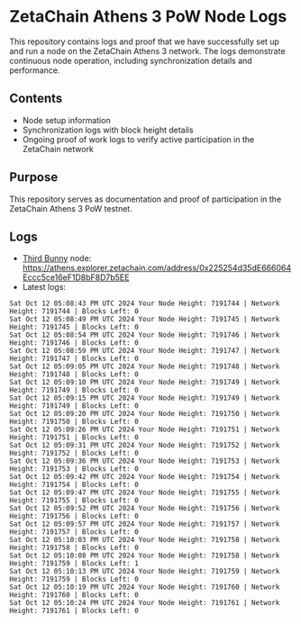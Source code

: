 # ZetaChain Athens 3 PoW Node Logs
This repository contains logs and proof that we have successfully set up and run a node on the ZetaChain Athens 3 network. The logs demonstrate continuous node operation, including synchronization details and performance.

## Contents
- Node setup information
- Synchronization logs with block height details
- Ongoing proof of work logs to verify active participation in the ZetaChain network

## Purpose
This repository serves as documentation and proof of participation in the ZetaChain Athens 3 PoW testnet.

## Logs

- [Third Bunny](https://thirdbunny.xyz/) node: https://athens.explorer.zetachain.com/address/0x225254d35dE666064Eccc5ce16eF1D8bF8D7b5EE
- Latest logs:
```
Sat Oct 12 05:08:43 PM UTC 2024 Your Node Height: 7191744 | Network Height: 7191744 | Blocks Left: 0
Sat Oct 12 05:08:49 PM UTC 2024 Your Node Height: 7191745 | Network Height: 7191745 | Blocks Left: 0
Sat Oct 12 05:08:54 PM UTC 2024 Your Node Height: 7191746 | Network Height: 7191746 | Blocks Left: 0
Sat Oct 12 05:08:59 PM UTC 2024 Your Node Height: 7191747 | Network Height: 7191747 | Blocks Left: 0
Sat Oct 12 05:09:05 PM UTC 2024 Your Node Height: 7191748 | Network Height: 7191748 | Blocks Left: 0
Sat Oct 12 05:09:10 PM UTC 2024 Your Node Height: 7191749 | Network Height: 7191749 | Blocks Left: 0
Sat Oct 12 05:09:15 PM UTC 2024 Your Node Height: 7191749 | Network Height: 7191749 | Blocks Left: 0
Sat Oct 12 05:09:20 PM UTC 2024 Your Node Height: 7191750 | Network Height: 7191750 | Blocks Left: 0
Sat Oct 12 05:09:26 PM UTC 2024 Your Node Height: 7191751 | Network Height: 7191751 | Blocks Left: 0
Sat Oct 12 05:09:31 PM UTC 2024 Your Node Height: 7191752 | Network Height: 7191752 | Blocks Left: 0
Sat Oct 12 05:09:36 PM UTC 2024 Your Node Height: 7191753 | Network Height: 7191753 | Blocks Left: 0
Sat Oct 12 05:09:42 PM UTC 2024 Your Node Height: 7191754 | Network Height: 7191754 | Blocks Left: 0
Sat Oct 12 05:09:47 PM UTC 2024 Your Node Height: 7191755 | Network Height: 7191755 | Blocks Left: 0
Sat Oct 12 05:09:52 PM UTC 2024 Your Node Height: 7191756 | Network Height: 7191756 | Blocks Left: 0
Sat Oct 12 05:09:57 PM UTC 2024 Your Node Height: 7191757 | Network Height: 7191757 | Blocks Left: 0
Sat Oct 12 05:10:03 PM UTC 2024 Your Node Height: 7191758 | Network Height: 7191758 | Blocks Left: 0
Sat Oct 12 05:10:08 PM UTC 2024 Your Node Height: 7191758 | Network Height: 7191759 | Blocks Left: 1
Sat Oct 12 05:10:13 PM UTC 2024 Your Node Height: 7191759 | Network Height: 7191759 | Blocks Left: 0
Sat Oct 12 05:10:19 PM UTC 2024 Your Node Height: 7191760 | Network Height: 7191760 | Blocks Left: 0
Sat Oct 12 05:10:24 PM UTC 2024 Your Node Height: 7191761 | Network Height: 7191761 | Blocks Left: 0
```
